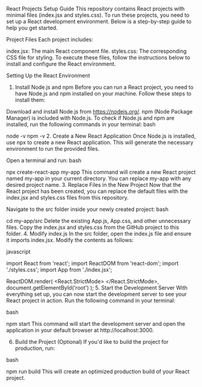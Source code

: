 React Projects Setup Guide
This repository contains React projects with minimal files (index.jsx and styles.css). To run these projects, you need to set up a React development environment. Below is a step-by-step guide to help you get started.

Project Files
Each project includes:

index.jsx: The main React component file.
styles.css: The corresponding CSS file for styling.
To execute these files, follow the instructions below to install and configure the React environment.

Setting Up the React Environment
1. Install Node.js and npm
Before you can run a React project, you need to have Node.js and npm installed on your machine. Follow these steps to install them:

Download and install Node.js from https://nodejs.org/. npm (Node Package Manager) is included with Node.js.
To check if Node.js and npm are installed, run the following commands in your terminal:
bash
 
node -v
npm -v
2. Create a New React Application
Once Node.js is installed, use npx to create a new React application. This will generate the necessary environment to run the provided files.

Open a terminal and run:
bash
 
npx create-react-app my-app
This command will create a new React project named my-app in your current directory. You can replace my-app with any desired project name.
3. Replace Files in the New Project
Now that the React project has been created, you can replace the default files with the index.jsx and styles.css files from this repository.

Navigate to the src folder inside your newly created project:
bash
 
cd my-app/src
Delete the existing App.js, App.css, and other unnecessary files.
Copy the index.jsx and styles.css from the GitHub project to this folder.
4. Modify index.js
In the src folder, open the index.js file and ensure it imports index.jsx. Modify the contents as follows:

javascript
 
import React from 'react';
import ReactDOM from 'react-dom';
import './styles.css';
import App from './index.jsx';

ReactDOM.render(
  <React.StrictMode>
    <App />
  </React.StrictMode>,
  document.getElementById('root')
);
5. Start the Development Server
With everything set up, you can now start the development server to see your React project in action. Run the following command in your terminal:

bash
 
npm start
This command will start the development server and open the application in your default browser at http://localhost:3000.

6. Build the Project (Optional)
If you'd like to build the project for production, run:

bash
 
npm run build
This will create an optimized production build of your React project.
